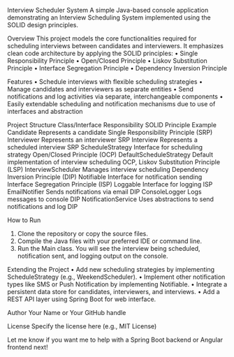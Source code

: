 Interview Scheduler System
A simple Java-based console application demonstrating an Interview Scheduling System implemented using the SOLID design principles.

Overview
This project models the core functionalities required for scheduling interviews between candidates and interviewers. It emphasizes clean code architecture by applying the SOLID principles:
•	Single Responsibility Principle
•	Open/Closed Principle
•	Liskov Substitution Principle
•	Interface Segregation Principle
•	Dependency Inversion Principle

Features
•	Schedule interviews with flexible scheduling strategies
•	Manage candidates and interviewers as separate entities
•	Send notifications and log activities via separate, interchangeable components
•	Easily extendable scheduling and notification mechanisms due to use of interfaces and abstraction

Project Structure
Class/Interface	Responsibility	SOLID Principle Example
Candidate	Represents a candidate	Single Responsibility Principle (SRP)
Interviewer	Represents an interviewer	SRP
Interview	Represents a scheduled interview	SRP
ScheduleStrategy	Interface for scheduling strategy	Open/Closed Principle (OCP)
DefaultScheduleStrategy	Default implementation of interview scheduling	OCP, Liskov Substitution Principle (LSP)
InterviewScheduler	Manages interview scheduling	Dependency Inversion Principle (DIP)
Notifiable	Interface for notification sending	Interface Segregation Principle (ISP)
Loggable	Interface for logging	ISP
EmailNotifier	Sends notifications via email	DIP
ConsoleLogger	Logs messages to console	DIP
NotificationService	Uses abstractions to send notifications and log	DIP

How to Run
1.	Clone the repository or copy the source files.
2.	Compile the Java files with your preferred IDE or command line.
3.	Run the Main class.
You will see the interview being scheduled, notification sent, and logging output on the console.

Extending the Project
•	Add new scheduling strategies by implementing ScheduleStrategy (e.g., WeekendScheduler).
•	Implement other notification types like SMS or Push Notification by implementing Notifiable.
•	Integrate a persistent data store for candidates, interviewers, and interviews.
•	Add a REST API layer using Spring Boot for web interface.

Author
Your Name or Your GitHub handle

License
Specify the license here (e.g., MIT License)

Let me know if you want me to help with a Spring Boot backend or Angular frontend next!

